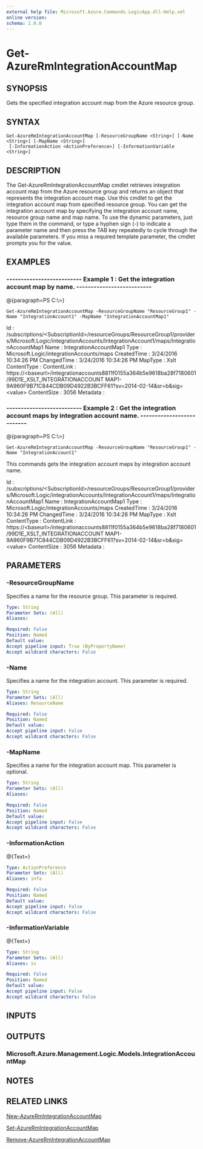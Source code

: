 ```yaml
---
external help file: Microsoft.Azure.Commands.LogicApp.dll-Help.xml
online version: 
schema: 2.0.0
---
```


# Get-AzureRmIntegrationAccountMap
## SYNOPSIS
Gets the specified integration account map from the Azure resource group.

## SYNTAX

```
Get-AzureRmIntegrationAccountMap [-ResourceGroupName <String>] [-Name <String>] [-MapName <String>]
 [-InformationAction <ActionPreference>] [-InformationVariable <String>]
```

## DESCRIPTION
The Get-AzureRmIntegrationAccountMap cmdlet retrieves integration account map from the Azure resource group and returns an object that represents the integration account map.
Use this cmdlet to get the integration account map from specified resource group.
You can get the integration account map by specifying the integration account name, resource group name and map name.
To use the dynamic parameters, just type them in the command, or type a hyphen sign (-) to indicate a parameter name and then press the TAB key repeatedly to cycle through the available parameters.
If you miss a required template parameter, the cmdlet prompts you for the value.

## EXAMPLES

### --------------------------  Example 1 : Get the integration account map by name.  --------------------------
@{paragraph=PS C:\\\>}

```
Get-AzureRmIntegrationAccountMap -ResourceGroupName "ResourceGroup1" -Name "IntegrationAccount1" -MapName "IntegrationAccountMap1"
```

Id                   : /subscriptions/\<SubscriptionId\>/resourceGroups/ResourceGroup1/providers/Microsoft.Logic/integrationAccounts/IntegrationAccount1/maps/IntegrationAccountMap1
Name                 : IntegrationAccountMap1
Type                 : Microsoft.Logic/integrationAccounts/maps
CreatedTime          : 3/24/2016 10:34:26 PM
ChangedTime          : 3/24/2016 10:34:26 PM
MapType              : Xslt
ContentType          : 
ContentLink          : https://\<baseurl\>/integrationaccounts8811f0155a364b5e9618ba28f7180601/99D1E_XSLT_INTEGRATIONACCOUNT
                       MAP1-9A960F9B71C844CDB09D4922B3BCFF61?sv=2014-02-14&sr=b&sig=\<value\>
ContentSize          : 3056
Metadata             :

### --------------------------  Example 2 : Get the integration account maps by integration account name.  --------------------------
@{paragraph=PS C:\\\>}

```
Get-AzureRmIntegrationAccountMap -ResourceGroupName "ResourceGroup1" -Name "IntegrationAccount1"
```

This commands gets the integration account maps by integration account name.

Id                   : /subscriptions/\<SubscriptionId\>/resourceGroups/ResourceGroup1/providers/Microsoft.Logic/integrationAccounts/IntegrationAccount1/maps/IntegrationAccountMap1
Name                 : IntegrationAccountMap1
Type                 : Microsoft.Logic/integrationAccounts/maps
CreatedTime          : 3/24/2016 10:34:26 PM
ChangedTime          : 3/24/2016 10:34:26 PM
MapType              : Xslt
ContentType          : 
ContentLink          : https://\<baseurl\>/integrationaccounts8811f0155a364b5e9618ba28f7180601/99D1E_XSLT_INTEGRATIONACCOUNT
                       MAP1-9A960F9B71C844CDB09D4922B3BCFF61?sv=2014-02-14&sr=b&sig=\<value\>
ContentSize          : 3056
Metadata             :

## PARAMETERS

### -ResourceGroupName
Specifies a name for the resource group.
This parameter is required.

```yaml
Type: String
Parameter Sets: (All)
Aliases: 

Required: False
Position: Named
Default value: 
Accept pipeline input: True (ByPropertyName)
Accept wildcard characters: False
```

### -Name
Specifies a name for the integration account.
This parameter is required.

```yaml
Type: String
Parameter Sets: (All)
Aliases: ResourceName

Required: False
Position: Named
Default value: 
Accept pipeline input: False
Accept wildcard characters: False
```

### -MapName
Specifies a name for the integration account map.
This parameter is optional.

```yaml
Type: String
Parameter Sets: (All)
Aliases: 

Required: False
Position: Named
Default value: 
Accept pipeline input: False
Accept wildcard characters: False
```

### -InformationAction
@{Text=}

```yaml
Type: ActionPreference
Parameter Sets: (All)
Aliases: infa

Required: False
Position: Named
Default value: 
Accept pipeline input: False
Accept wildcard characters: False
```

### -InformationVariable
@{Text=}

```yaml
Type: String
Parameter Sets: (All)
Aliases: iv

Required: False
Position: Named
Default value: 
Accept pipeline input: False
Accept wildcard characters: False
```

## INPUTS

## OUTPUTS

### Microsoft.Azure.Management.Logic.Models.IntegrationAccountMap

## NOTES

## RELATED LINKS

[New-AzureRmIntegrationAccountMap]()

[Set-AzureRmIntegrationAccountMap]()

[Remove-AzureRmIntegrationAccountMap]()

